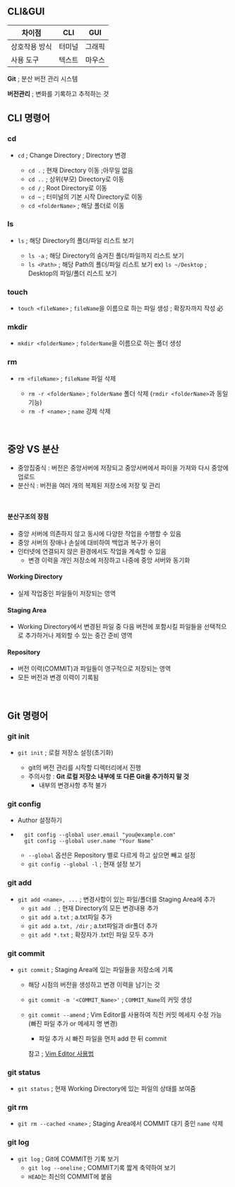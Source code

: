 ## CLI&GUI

| 차이점        | CLI    | GUI    |
| ------------- | ------ | ------ |
| 상호작용 방식 | 터미널 | 그래픽 |
| 사용 도구     | 텍스트 | 마우스 |

**Git** ; 분산 버전 관리 시스템

**버전관리** ; 변화를 기록하고 추적하는 것

## CLI 명령어

### cd

- `cd` ; Change Directory ; Directory 변경

  - `cd .` ; 현재 Directory 이동 ;아무일 없음
  - `cd ..` ; 상위(부모) Directory로 이동
  - `cd /` ; Root Directory로 이동
  - `cd ~` ; 터미널의 기본 시작 Directory로 이동
  - `cd <folderName>` ; 해당 폴더로 이동

### ls

- `ls` ; 해당 Directory의 폴더/파일 리스트 보기

  - `ls -a` ; 해당 Directory의 숨겨진 폴더/파일까지 리스트 보기
  - `ls <Path>` ; 해당 Path의 폴더/파일 리스트 보기 ex) `ls ~/Desktop` ; Desktop의 파일/폴더 리스트 보기

### touch

- `touch <fileName>` ; `fileName`을 이름으로 하는 파일 생성 ; 확장자까지 작성 必

### mkdir

- `mkdir <folderName>` ; `folderName`을 이름으로 하는 폴더 생성

### rm

- `rm <fileName>` ; `fileName` 파일 삭제

  - `rm -r <folderName>` ; `folderName` 폴더 삭제 (`rmdir <folderName>`과 동일 기능)
  - `rm -f <name>` ; `name` 강제 삭제

<br>

## 중앙 VS 분산

- 중앙집중식 : 버전은 중앙서버에 저장되고 중앙서버에서 파이을 가져와 다시 중앙에 업로드
- 분산식 : 버전을 여러 개의 복제된 저장소에 저장 및 관리

<br>

#### 분산구조의 장점

- 중앙 서버에 의존하지 않고 동시에 다양한 작업을 수행할 수 있음
- 중앙 서버의 장애나 손실에 대비하여 백업과 복구가 용이
- 인터넷에 연결되지 않은 환경에서도 작업을 계속할 수 있음
  - 변경 이력을 개인 저장소에 저장하고 나중에 중앙 서버와 동기화

#### Working Directory

- 실제 작업중인 파일들이 저장되는 영역

#### Staging Area

- Working Directory에서 변경된 파일 중 다음 버전에 포함시킬 파일들을 선택적으로 추가하거나 제외할 수 있는 중간 준비 영역

#### Repository

- 버전 이력(COMMIT)과 파일들이 영구적으로 저장되는 영역
- 모든 버전과 변경 이력이 기록됨

<br>

## Git 명령어

### git init

- `git init` ; 로컬 저장소 설정(초기화)

  - git의 버전 관리를 시작할 디렉터리에서 진행
  - 주의사항 : **Git 로컬 저장소 내부에 또 다른 Git을 추가하지 말 것**
    - 내부의 변경사항 추적 불가

### git config

- Author 설정하기
- ```
    git config --global user.email "you@example.com"
    git config --global user.name "Your Name"
  ```
  - `--global` 옵션은 Repository 별로 다르게 하고 싶으면 빼고 설정
  - `git config --global -l` ; 현재 설정 보기

### git add

- `git add <name>, ...` ; 변경사항이 있는 파일/폴더를 Staging Area에 추가
  - `git add .` ; 현재 Directory의 모든 변경내용 추가
  - `git add a.txt` ; a.txt파일 추가
  - `git add a.txt, /dir` ; a.txt파일과 dir폴더 추가
  - `git add *.txt` ; 확장자가 .txt인 파일 모두 추가

### git commit

- `git commit` ; Staging Area에 있는 파일들을 저장소에 기록

  - 해당 시점의 버전을 생성하고 변경 이력을 남기는 것
  - `git commit -m '<COMMIT_Name>'` ; `COMMIT_Name`의 커밋 생성
  - `git commit --amend` ; Vim Editor를 사용하여 직전 커밋 메세지 수정 가능 (빠진 파일 추가 or 메세지 명 변경)

    - 파일 추가 시 빠진 파일을 먼저 add 한 뒤 commit

    참고 ; [Vim Editor 사용법](https://terms.naver.com/entry.naver?docId=4125944&cid=59321&categoryId=59321&expCategoryId=59321)

### git status

- `git status` ; 현재 Working Directory에 있는 파일의 상태를 보여줌

### git rm

- `git rm --cached <name>` ; Staging Area에서 COMMIT 대기 중인 `name` 삭제

### git log

- `git log` ; Git에 COMMIT한 기록 보기
  - `git log --oneline` ; COMMIT기록 짧게 축약하여 보기
  - `HEAD`는 최신의 COMMIT에 붙음
